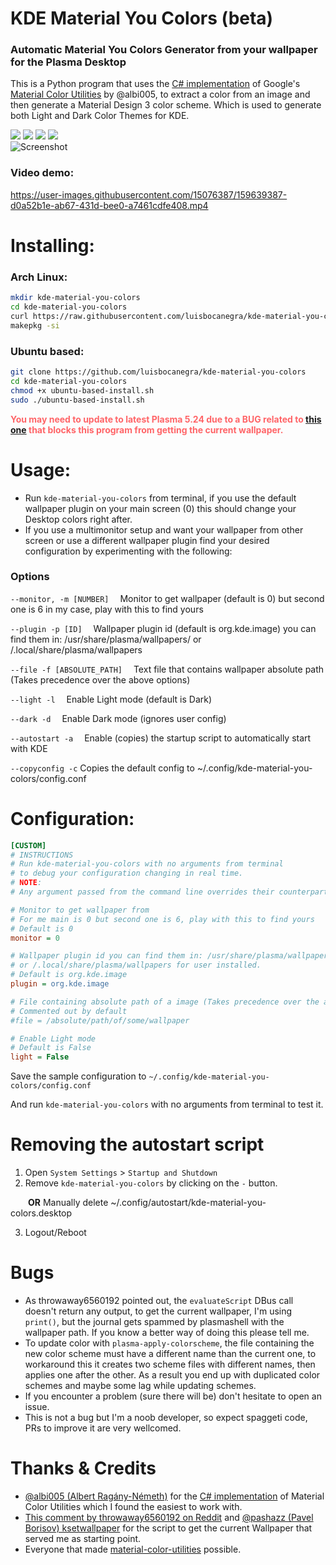 # KDE Material You Colors (beta)
### Automatic Material You Colors Generator from your wallpaper for the Plasma Desktop

This is a Python program that uses the [C# implementation](https://github.com/material-foundation/material-color-utilities) of Google's [Material Color Utilities](https://github.com/material-foundation/material-color-utilities) by @albi005, to extract a color from an image and then generate a Material Design 3 color scheme. Which is used to generate both Light and Dark Color Themes for KDE.
<div>
</img>
<img src="https://img.shields.io/badge/Made%20with-Python-1f425f.svg"></img>
<img src=https://img.shields.io/badge/Maintained%3F-yes-green.svg></img>
<img src=https://img.shields.io/badge/Status-beta-red.svg></img>
<img src="https://img.shields.io/github/repo-size/luisbocanegra/kde-material-you-colors?label=size&style=plasticr"></img>
</div>
<div>
<img src="Screenshot.png"  alt="Screenshot">
</div>

### Video demo:
https://user-images.githubusercontent.com/15076387/159639387-d0a52b1e-ab67-431d-bee0-a7461cdfe408.mp4

# Installing:
### Arch Linux:
```sh 
mkdir kde-material-you-colors 
cd kde-material-you-colors
curl https://raw.githubusercontent.com/luisbocanegra/kde-material-you-colors/main/PKGBUILD --output PKGBUILD
makepkg -si
```
### Ubuntu based:
```sh
git clone https://github.com/luisbocanegra/kde-material-you-colors
cd kde-material-you-colors
chmod +x ubuntu-based-install.sh
sudo ./ubuntu-based-install.sh
```
<span style="color:#ff6568"> **You may need to update to latest Plasma 5.24 due to a BUG related to [this one](https://bugs.kde.org/show_bug.cgi?id=445058) that blocks this program from getting the current wallpaper.** </span>

# Usage:
- Run `kde-material-you-colors` from terminal, if you use the default wallpaper plugin on your main screen (0) this should change your Desktop colors right after.
- If you use a multimonitor setup and want your wallpaper from other screen or use a different wallpaper plugin find your desired configuration by experimenting with the following:

### Options
`--monitor, -m [NUMBER]`&emsp; Monitor to get wallpaper (default is 0) but second one is 6 in my case, play with this to find yours

`--plugin -p [ID]`&emsp; Wallpaper plugin id (default is org.kde.image) you can find them in: /usr/share/plasma/wallpapers/ or /.local/share/plasma/wallpapers

`--file -f [ABSOLUTE_PATH]`&emsp; Text file that contains wallpaper absolute path (Takes precedence over the above options)

`--light -l`&emsp; Enable Light mode (default is Dark)

`--dark -d`&emsp; Enable Dark mode (ignores user config)

`--autostart -a`&emsp; Enable (copies) the startup script to automatically start with KDE

`--copyconfig -c` Copies the default config to ~/.config/kde-material-you-colors/config.conf

# Configuration:
```ini
[CUSTOM]
# INSTRUCTIONS
# Run kde-material-you-colors with no arguments from terminal
# to debug your configuration changing in real time.
# NOTE: 
# Any argument passed from the command line overrides their counterpart here.

# Monitor to get wallpaper from 
# For me main is 0 but second one is 6, play with this to find yours
# Default is 0
monitor = 0

# Wallpaper plugin id you can find them in: /usr/share/plasma/wallpapers/ 
# or /.local/share/plasma/wallpapers for user installed.
# Default is org.kde.image
plugin = org.kde.image

# File containing absolute path of a image (Takes precedence over the above options as they are no longer needed)
# Commented out by default
#file = /absolute/path/of/some/wallpaper

# Enable Light mode
# Default is False
light = False
```
Save the sample configuration to `~/.config/kde-material-you-colors/config.conf`

And run `kde-material-you-colors` with no arguments from terminal to test it.

# Removing the autostart script
1. Open `System Settings` > `Startup and Shutdown`
2. Remove `kde-material-you-colors` by clicking on the `-` button.

&emsp;&emsp;**OR** Manually delete ~/.config/autostart/kde-material-you-colors.desktop

3. Logout/Reboot

# Bugs
- As throwaway6560192 pointed out, the `evaluateScript` DBus call doesn't return any output, to get the current wallpaper, I'm using `print()`, but the journal gets spammed by plasmashell with the wallpaper path. If you know a better way of doing this please tell me.
- To update color with `plasma-apply-colorscheme`, the file containing the new color scheme must have a different name than the current one, to workaround this it creates two scheme files with different names, then applies one after the other. As a result you end up with duplicated color schemes and maybe some lag while updating schemes.
- If you encounter a problem (sure there will be) don't hesitate to open an issue.
- This is not a bug but I'm a noob developer, so expect spaggeti code, PRs to improve it are very wellcomed.

# Thanks & Credits
- [@albi005 (Albert Ragány-Németh)](https://github.com/albi005) for the [C# implementation](https://github.com/material-foundation/material-color-utilities) of Material Color Utilities which I found the easiest to work with.
- [This comment by throwaway6560192 on Reddit](https://www.reddit.com/r/kde/comments/mg6wr4/comment/gssbtqe/?utm_source=share&utm_medium=web2x&context=3) and [@pashazz  (Pavel Borisov) ksetwallpaper](https://github.com/pashazz/ksetwallpaper) for the script to get the current Wallpaper that served me as starting point.
- Everyone that made [material-color-utilities](https://github.com/material-foundation/material-color-utilities) possible.
